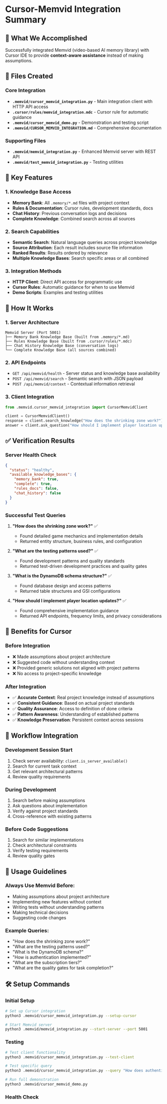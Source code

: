 # Cursor-Memvid Integration Summary

## 🎯 What We Accomplished

Successfully integrated Memvid (video-based AI memory library) with Cursor IDE to provide **context-aware assistance** instead of making assumptions.

## 📁 Files Created

### Core Integration
- **`.memvid/cursor_memvid_integration.py`** - Main integration client with HTTP API access
- **`.cursor/rules/memvid_integration.mdc`** - Cursor rule for automatic guidance
- **`.memvid/cursor_memvid_demo.py`** - Demonstration and testing script
- **`.memvid/CURSOR_MEMVID_INTEGRATION.md`** - Comprehensive documentation

### Supporting Files
- **`.memvid/memvid_integration.py`** - Enhanced Memvid server with REST API
- **`.memvid/test_memvid_integration.py`** - Testing utilities

## 🚀 Key Features

### 1. Knowledge Base Access
- **Memory Bank**: All `.memory/*.md` files with project context
- **Rules & Documentation**: Cursor rules, development standards, docs
- **Chat History**: Previous conversation logs and decisions  
- **Complete Knowledge**: Combined search across all sources

### 2. Search Capabilities
- **Semantic Search**: Natural language queries across project knowledge
- **Source Attribution**: Each result includes source file information
- **Ranked Results**: Results ordered by relevance
- **Multiple Knowledge Bases**: Search specific areas or all combined

### 3. Integration Methods
- **HTTP Client**: Direct API access for programmatic use
- **Cursor Rules**: Automatic guidance for when to use Memvid
- **Demo Scripts**: Examples and testing utilities

## 🔧 How It Works

### 1. Server Architecture
```
Memvid Server (Port 5001)
├── Memory Bank Knowledge Base (built from .memory/*.md)
├── Rules Knowledge Base (built from .cursor/rules/*.mdc)
├── Chat History Knowledge Base (conversation logs)
└── Complete Knowledge Base (all sources combined)
```

### 2. API Endpoints
- `GET /api/memvid/health` - Server status and knowledge base availability
- `POST /api/memvid/search` - Semantic search with JSON payload
- `POST /api/memvid/context` - Contextual information retrieval

### 3. Client Integration
```python
from .memvid.cursor_memvid_integration import CursorMemvidClient

client = CursorMemvidClient()
response = client.search_knowledge("How does the shrinking zone work?")
answer = client.ask_question("How should I implement player location updates?")
```

## ✅ Verification Results

### Server Health Check
```json
{
  "status": "healthy",
  "available_knowledge_bases": {
    "memory_bank": true,
    "complete": true,
    "rules_docs": false,
    "chat_history": false
  }
}
```

### Successful Test Queries
1. **"How does the shrinking zone work?"** ✅
   - Found detailed game mechanics and implementation details
   - Returned entity structure, business rules, and configuration

2. **"What are the testing patterns used?"** ✅
   - Found development patterns and quality standards
   - Returned test-driven development practices and quality gates

3. **"What is the DynamoDB schema structure?"** ✅
   - Found database design and access patterns
   - Returned table structures and GSI configurations

4. **"How should I implement player location updates?"** ✅
   - Found comprehensive implementation guidance
   - Returned API endpoints, frequency limits, and privacy considerations

## 🎯 Benefits for Cursor

### Before Integration
- ❌ Made assumptions about project architecture
- ❌ Suggested code without understanding context
- ❌ Provided generic solutions not aligned with project patterns
- ❌ No access to project-specific knowledge

### After Integration
- ✅ **Accurate Context**: Real project knowledge instead of assumptions
- ✅ **Consistent Guidance**: Based on actual project standards
- ✅ **Quality Assurance**: Access to definition of done criteria
- ✅ **Pattern Awareness**: Understanding of established patterns
- ✅ **Knowledge Preservation**: Persistent context across sessions

## 🔄 Workflow Integration

### Development Session Start
1. Check server availability: `client.is_server_available()`
2. Search for current task context
3. Get relevant architectural patterns
4. Review quality requirements

### During Development
1. Search before making assumptions
2. Ask questions about implementation
3. Verify against project standards
4. Cross-reference with existing patterns

### Before Code Suggestions
1. Search for similar implementations
2. Check architectural constraints
3. Verify testing requirements
4. Review quality gates

## 🚨 Usage Guidelines

### Always Use Memvid Before:
- Making assumptions about project architecture
- Implementing new features without context
- Writing tests without understanding patterns
- Making technical decisions
- Suggesting code changes

### Example Queries:
- "How does the shrinking zone work?"
- "What are the testing patterns used?"
- "What is the DynamoDB schema?"
- "How is authentication implemented?"
- "What are the subscription tiers?"
- "What are the quality gates for task completion?"

## 🛠️ Setup Commands

### Initial Setup
```bash
# Set up Cursor integration
python3 .memvid/cursor_memvid_integration.py --setup-cursor

# Start Memvid server
python3 .memvid/memvid_integration.py --start-server --port 5001
```

### Testing
```bash
# Test client functionality
python3 .memvid/cursor_memvid_integration.py --test-client

# Test specific query
python3 .memvid/cursor_memvid_integration.py --query "How does authentication work?"

# Run full demonstration
python3 .memvid/cursor_memvid_demo.py
```

### Health Check
```